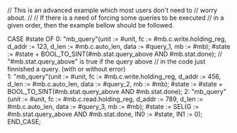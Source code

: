 // This is an advanced example which most users don't need to
// worry about. 
// 
// If there is a need of forcing some queries to be executed
// in a given order, then the example bellow should be followed.

CASE #state OF
    0:
        "mb_query"(unit := #unit,
                   fc := #mb.c.write.holding_reg,
                   d_addr := 123,
                   d_len := #mb.c.auto_len,
                   data := #query_1,
                   mb := #mb);
        #state := #state + BOOL_TO_SINT(#mb.stat.query_above AND #mb.stat.done);
        // "#mb.stat.query_above" is true if the query above
        // in the code just finnished a query. (with or without error)        
    1:
        "mb_query"(unit := #unit,
                   fc := #mb.c.write.holding_reg,
                   d_addr := 456,
                   d_len := #mb.c.auto_len,
                   data := #query_2,
                   mb := #mb);
        #state := #state + BOOL_TO_SINT(#mb.stat.query_above AND #mb.stat.done);
    2:
        "mb_query"(unit := #unit,
                   fc := #mb.c.read.holding_reg,
                   d_addr := 789,
                   d_len := #mb.c.auto_len,
                   data := #query_3,
                   mb := #mb);
        #state := SEL(G := #mb.stat.query_above AND #mb.stat.done, IN0 := #state, IN1 := 0);
END_CASE;

